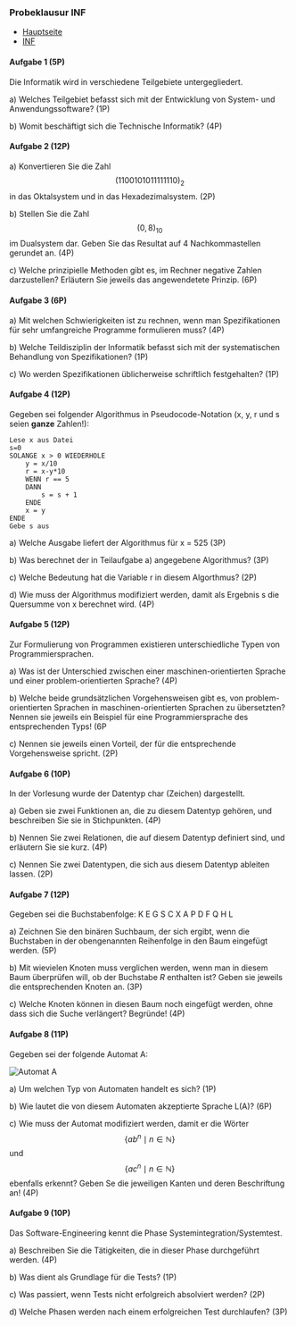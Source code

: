 <script src="https://cdn.mathjax.org/mathjax/latest/MathJax.js?config=TeX-AMS-MML_HTMLorMML" type="text/javascript"></script>

### Probeklausur INF

- [Hauptseite](https://ge-kempten.github.io/)
- [INF](https://ge-kempten.github.io/1/einfuehrung-in-die-informatik/)

#### Aufgabe 1 (5P)

Die Informatik wird in verschiedene Teilgebiete untergegliedert.

a) Welches Teilgebiet befasst sich mit der Entwicklung von System- und Anwendungssoftware? (1P)

b) Womit beschäftigt sich die Technische Informatik? (4P)

#### Aufgabe 2 (12P)

a) Konvertieren Sie die Zahl $$(1100101011111110)_2$$ in das Oktalsystem und in das Hexadezimalsystem. (2P)

b) Stellen Sie die Zahl $$(0,8)_{10}$$ im Dualsystem dar. Geben Sie das Resultat auf 4 Nachkommastellen gerundet an. (4P)

c) Welche prinzipielle Methoden gibt es, im Rechner negative Zahlen darzustellen? Erläutern Sie jeweils das angewendetete Prinzip. (6P)

#### Aufgabe 3 (6P)

a) Mit welchen Schwierigkeiten ist zu rechnen, wenn man Spezifikationen für sehr umfangreiche Programme formulieren muss? (4P)

b) Welche Teildisziplin der Informatik befasst sich mit der systematischen Behandlung von Spezifikationen? (1P)

c) Wo werden Spezifikationen üblicherweise schriftlich festgehalten? (1P)

#### Aufgabe 4 (12P)

Gegeben sei folgender Algorithmus in Pseudocode-Notation (x, y, r und s seien **ganze** Zahlen!):

```psudo
Lese x aus Datei
s=0
SOLANGE x > 0 WIEDERHOLE
	y = x/10
	r = x-y*10
	WENN r == 5
	DANN
		s = s + 1
	ENDE
	x = y
ENDE
Gebe s aus
```

a) Welche Ausgabe liefert der Algorithmus für x = 525 (3P)

b) Was berechnet der in Teilaufgabe a) angegebene Algorithmus? (3P)

c) Welche Bedeutung hat die Variable r in diesem Algorthmus? (2P)

d) Wie muss der Algorithmus modifiziert werden, damit als Ergebnis s die Quersumme von x berechnet wird. (4P)

#### Aufgabe 5 (12P)

Zur Formulierung von Programmen existieren unterschiedliche Typen von Programmiersprachen.

a) Was ist der Unterschied zwischen einer maschinen-orientierten Sprache und einer problem-orientierten Sprache? (4P)

b) Welche beide grundsätzlichen Vorgehensweisen gibt es, von problem-orientierten Sprachen in maschinen-orientierten Sprachen zu übersetzten? Nennen sie jeweils ein Beispiel für eine Programmiersprache des entsprechenden Typs! (6P

c) Nennen sie jeweils einen Vorteil, der für die entsprechende Vorgehensweise spricht. (2P)

#### Aufgabe 6 (10P)

In der Vorlesung wurde der Datentyp char (Zeichen) dargestellt.

a) Geben sie zwei Funktionen an, die zu diesem Datentyp gehören, und beschreiben Sie sie in Stichpunkten. (4P)

b) Nennen Sie zwei Relationen, die auf diesem Datentyp definiert sind, und erläutern Sie sie kurz. (4P)

c) Nennen Sie zwei Datentypen, die sich aus diesem Datentyp ableiten lassen. (2P)

#### Aufgabe 7 (12P)

Gegeben sei die Buchstabenfolge: K E G S C X A P D F Q H L 

a) Zeichnen Sie den binären Suchbaum, der sich ergibt, wenn die Buchstaben in der obengenannten Reihenfolge in den Baum eingefügt werden. (5P)

b) Mit wievielen Knoten muss verglichen werden, wenn man in diesem Baum überprüfen will, ob der Buchstabe _R_ enthalten ist? Geben sie jeweils die entsprechenden Knoten an. (3P)

c) Welche Knoten können in diesen Baum noch eingefügt werden, ohne dass sich die Suche verlängert? Begründe! (4P)

#### Aufgabe 8 (11P)

Gegeben sei der folgende Automat A:

![Automat A]()

a) Um welchen Typ von Automaten handelt es sich? (1P)

b) Wie lautet die von diesem Automaten akzeptierte Sprache L(A)? (6P)

c) Wie muss der Automat modifiziert werden, damit er die Wörter $$\{ab^n \mid n \in \mathbb{N}\}$$ und $$\{ac^n \mid n \in \mathbb{N}\}$$ ebenfalls erkennt? Geben Se die jeweiligen Kanten und deren Beschriftung an! (4P)

#### Aufgabe 9 (10P)

Das Software-Engineering kennt die Phase Systemintegration/Systemtest.

a) Beschreiben Sie die Tätigkeiten, die in dieser Phase durchgeführt werden. (4P)

b) Was dient als Grundlage für die Tests? (1P)

c) Was passiert, wenn Tests nicht erfolgreich absolviert werden? (2P)

d) Welche Phasen werden nach einem erfolgreichen Test durchlaufen? (3P)